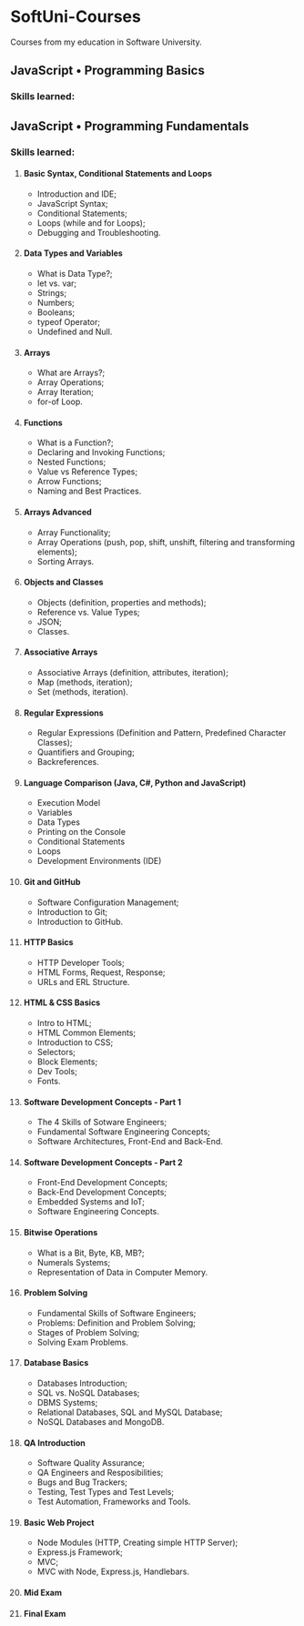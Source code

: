 # SoftUni-Courses
Courses from my education in Software University.

<h2>JavaScript • Programming Basics</h2>
<h3>Skills learned:</h3>

<h2>JavaScript • Programming Fundamentals</h2>
<h3>Skills learned:</h3>
<ol>
  <li><h4>Basic Syntax, Conditional Statements and Loops</h4></li>
  <ul>
	<li>Introduction and IDE;</li>
    <li>JavaScript Syntax;</li>
	<li>Conditional Statements;</li>
	<li>Loops (while and for Loops);</li>
	<li>Debugging and Troubleshooting.</li>
  </ul>
  </li>
  <li><h4>Data Types and Variables</h4></li>
  <ul>
	<li>What is Data Type?;</li>
    <li>let vs. var;</li>
	<li>Strings;</li>
	<li>Numbers;</li>
	<li>Booleans;</li>
	<li>typeof Operator;</li>
	<li>Undefined and Null.</li>
  </ul>
  </li>
  <li><h4>Arrays</h4></li>
  <ul>
	<li>What are Arrays?;</li>
	<li>Array Operations;</li>
	<li>Array Iteration;</li>
	<li>for-of Loop.</li>    
  </ul>
  </li>
  <li><h4>Functions</h4></li>
  <ul>
	<li>What is a Function?;</li>
	<li>Declaring and Invoking Functions;</li>
	<li>Nested Functions;</li>
	<li>Value vs Reference Types;</li>
	<li>Arrow Functions;</li>
	<li>Naming and Best Practices.</li>
  </ul>
  </li>
  <li><h4>Arrays Advanced</h4></li>
  <ul>
	<li>Array Functionality;</li>
	<li>Array Operations (push, pop, shift, unshift, filtering and transforming elements);</li>
	<li>Sorting Arrays.</li>	
  </ul>
  </li>
  <li><h4>Objects and Classes</h4></li>
  <ul>
	<li>Objects (definition, properties and methods);</li>
	<li>Reference vs. Value Types;</li>
	<li>JSON;</li>	
	<li>Classes.</li>	
  </ul>
  </li>
  <li><h4>Associative Arrays</h4></li>
  <ul>
	<li>Associative Arrays (definition, attributes, iteration);</li>
	<li>Map (methods, iteration);</li>
	<li>Set (methods, iteration).</li>			
  </ul>
  </li>
  <li><h4>Regular Expressions</h4></li>
  <ul>
	<li>Regular Expressions (Definition and Pattern, Predefined Character Classes);</li>
	<li>Quantifiers and Grouping;</li>		
	<li>Backreferences.</li>		
  </ul>
  </li>  
  <li><h4>Language Comparison (Java, C#, Python and JavaScript)</h4></li>
  <ul>
	<li>Execution Model</li>
    <li>Variables</li>
	<li>Data Types</li>
	<li>Printing on the Console</li>
	<li>Conditional Statements</li>
	<li>Loops</li>
	<li>Development Environments (IDE)</li>
  </ul>
  </li> 
  <li><h4>Git and GitHub</h4></li>
  <ul>
	<li>Software Configuration Management;</li>
    <li>Introduction to Git;</li>
	<li>Introduction to GitHub.</li>
  </ul>
  </li>  
  <li><h4>HTTP Basics</h4></li>
  <ul>
	<li>HTTP Developer Tools;</li>
    <li>HTML Forms, Request, Response;</li>
	<li>URLs and ERL Structure.</li>
  </ul>
  </li> 
  <li><h4>HTML & CSS Basics</h4></li>
  <ul>
	<li>Intro to HTML;</li>
    <li>HTML Common Elements;</li>
	<li>Introduction to CSS;</li>
	<li>Selectors;</li>
	<li>Block Elements;</li>
	<li>Dev Tools;</li>
	<li>Fonts.</li>
  </ul>
  </li> 
  <li><h4>Software Development Concepts - Part 1</h4></li>
  <ul>
	<li>The 4 Skills of Sotware Engineers;</li>
	<li>Fundamental Software Engineering Concepts;</li>
	<li>Software Architectures, Front-End and Back-End.</li>    
  </ul>
  </li> 
   <li><h4>Software Development Concepts - Part 2</h4></li>
  <ul>
	<li>Front-End Development Concepts;</li>
	<li>Back-End Development Concepts;</li>
	<li>Embedded Systems and IoT;</li> 
	<li>Software Engineering Concepts.</li>	
  </ul>
  </li> 
  <li><h4>Bitwise Operations</h4></li>
  <ul>
	<li>What is a Bit, Byte, KB, MB?;</li>
	<li>Numerals Systems;</li>
	<li>Representation of Data in Computer Memory.</li> 	
  </ul>
  </li> 
  <li><h4>Problem Solving</h4></li>
  <ul>
	<li>Fundamental Skills of Software Engineers;</li>	
	<li>Problems: Definition and Problem Solving;</li>
	<li>Stages of Problem Solving;</li>
	<li>Solving Exam Problems.</li>	
  </ul>
  </li> 
  <li><h4>Database Basics</h4></li>
  <ul>
	<li>Databases Introduction;</li>	
	<li>SQL vs. NoSQL Databases;</li>	
	<li>DBMS Systems;</li>	
	<li>Relational Databases, SQL and MySQL Database;</li>	
	<li>NoSQL Databases and MongoDB.</li>	
  </ul>
  </li> 
  <li><h4>QA Introduction</h4></li>
  <ul>
	<li>Software Quality Assurance;</li>	
	<li>QA Engineers and Resposibilities;</li>	
	<li>Bugs and Bug Trackers;</li>	
	<li>Testing, Test Types and Test Levels;</li>	
	<li>Test Automation, Frameworks and Tools.</li>	
  </ul>
  </li>
  <li><h4>Basic Web Project</h4></li>
  <ul>
	<li>Node Modules (HTTP, Creating simple HTTP Server);</li>	
	<li>Express.js Framework;</li>	
	<li>MVC;</li>	
	<li>MVC with Node, Express.js, Handlebars.</li>		
  </ul>
  </li>
  <li><h4>Mid Exam</h4></li>
  <li><h4>Final Exam</h4></li>   
</ol>



